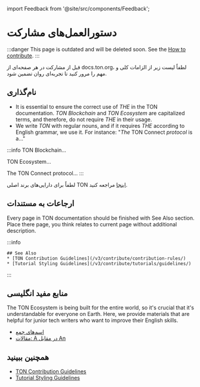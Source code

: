 import Feedback from '@site/src/components/Feedback';

# دستورالعمل‌های مشارکت

:::danger
This page is outdated and will be deleted soon.
See the [How to contribute](/v3/contribute/).
:::

قبل از مشارکت در هر صفحه‌ای از docs.ton.org، لطفاً لیست زیر از الزامات کلی و مهم را مرور کنید تا تجربه‌ای روان تضمین شود.

## نام‌گذاری

- It is essential to ensure the correct use of _THE_ in the TON documentation. _TON Blockchain_ and _TON Ecosystem_ are capitalized terms, and therefore, do not require _THE_ in their usage.
- We write _TON_ with regular nouns, and if it requires _THE_ according to English grammar, we use it. For instance: "_The_ TON Connect _protocol_ is a..."

:::info
TON Blockchain...

TON Ecosystem...

The TON Connect protocol...
:::

لطفاً برای دارایی‌های برند اصلی TON [اینجا](https://ton.org/en/brand-assets) مراجعه کنید.

## ارجاعات به مستندات

Every page in TON documentation should be finished with See Also section. Place there page, you think relates to current page without additional description.

:::info

```
## See Also
* [TON Contribution Guidelines](/v3/contribute/contribution-rules/)
* [Tutorial Styling Guidelines](/v3/contribute/tutorials/guidelines/)
```

:::

## منابع مفید انگلیسی

The TON Ecosystem is being built for the entire world, so it's crucial that it's understandable for everyone on Earth. Here, we provide materials that are helpful for junior tech writers who want to improve their English skills.

- [اسم‌های جمع](https://www.grammarly.com/blog/plural-nouns/)
- [مقالات: A در مقابل An](https://owl.purdue.edu/owl/general_writing/grammar/articles_a_versus_an.html)

## همچنین ببینید

- [TON Contribution Guidelines](/v3/contribute/contribution-rules/)
- [Tutorial Styling Guidelines](/v3/contribute/tutorials/guidelines/)

<Feedback />

